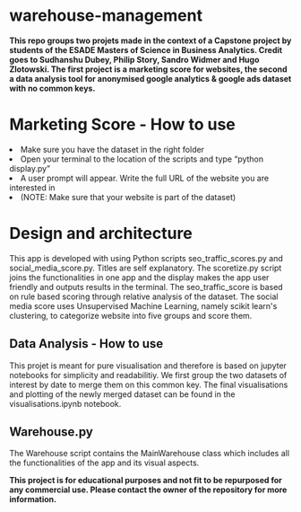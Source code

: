 # warehouse-management
<b>This repo groups two projets made in the context of a Capstone project by students of the ESADE Masters of Science in Business Analytics. Credit goes to Sudhanshu Dubey, Philip Story, Sandro Widmer and Hugo Zlotowski. The first project is a marketing score for websites, the second a data analysis tool for anonymised google analytics & google ads dataset with no common keys. </b>

<h1>Marketing Score - How to use</h1>

<li>Make sure you have the dataset in the right folder 
<li>Open your terminal to the location of the scripts and type “python display.py”
<li>A user prompt will appear. Write the full URL of the website you are interested in
<li></b>(NOTE: Make sure that your website is part of the dataset)

<h1>Design and architecture</h1>

This app is developed with using Python scripts seo_traffic_scores.py and social_media_score.py. Titles are self explanatory. The scoretize.py script joins the functionalities in one app and the display makes the app user friendly and outputs results in the terminal. The seo_traffic_score is based on rule based scoring through relative analysis of the dataset. The social media score uses Unsupervised Machine Learning, namely scikit learn's clustering, to categorize website into five groups and score them. 

<h2>Data Analysis - How to use</h2>

This projet is meant for pure visualisation and therefore is based on jupyter notebooks for simplicity and readabilitiy. We first group the two datasets of interest by date to merge them on this common key. The final visualisations and plotting of the newly merged dataset can be found in the visualisations.ipynb notebook. 

<h2>Warehouse.py</h2>

The Warehouse script contains the MainWarehouse class which includes all the functionalities of the app and its visual aspects. 

<b> This project is for educational purposes and not fit to be repurposed for any commercial use. Please contact the owner of the repository for more information.

